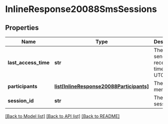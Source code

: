 # InlineResponse20088SmsSessions

## Properties
Name | Type | Description | Notes
------------ | ------------- | ------------- | -------------
**last_access_time** | **str** | The last send or receive time in UTC. | [optional] 
**participants** | [**list[InlineResponse20088Participants]**](InlineResponse20088Participants.md) | The SMS members. | [optional] 
**session_id** | **str** | The SMS session ID. | [optional] 

[[Back to Model list]](../README.md#documentation-for-models) [[Back to API list]](../README.md#documentation-for-api-endpoints) [[Back to README]](../README.md)

